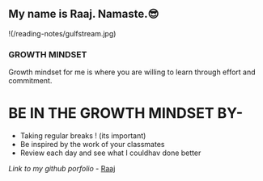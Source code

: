 
## My name is Raaj. Namaste.😎

!(/reading-notes/gulfstream.jpg)
 
 
 

### GROWTH MINDSET ###
 
Growth mindset for me is where you are willing to learn through effort and commitment.

# BE IN THE GROWTH MINDSET BY-
- Taking regular breaks ! (its important)
- Be inspired by the work of your classmates
- Review each day and see what I couldhav done better

*Link to my github porfolio* - [Raaj](https://github.com/raajv)

